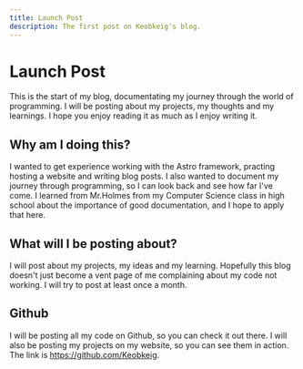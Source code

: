 ```yaml
---
title: Launch Post
description: The first post on Keobkeig's blog.
---
```


# Launch Post
This is the start of my blog, documentating my journey through the world of programming. I will be posting about my projects, my thoughts and my learnings. I hope you enjoy reading it as much as I enjoy writing it.

## Why am I doing this?
I wanted to get experience working with the Astro framework, practing hosting a website and writing blog posts. I also wanted to document my journey through programming, so I can look back and see how far I've come. I learned from Mr.Holmes from my Computer Science class in high school about the importance of good documentation, and I hope to apply that here.

## What will I be posting about?
I will post about my projects, my ideas and my learning. Hopefully this blog doesn't just become a vent page of me complaining about my code not working. I will try to post at least once a month.

## Github
I will be posting all my code on Github, so you can check it out there. I will also be posting my projects on my website, so you can see them in action. The link is https://github.com/Keobkeig.
